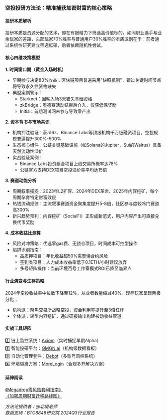 ### 空投投研方法论：精准捕获加密财富的核心策略

#### 投研本质解析
投研本质是资源分配的艺术，即在有限精力下筛选高价值标的。如同职业选手与业余玩家的差距，头部玩家70%胜率与普通用户30%胜率的本质区别在于：前者通过系统性研究建立筛选框架，后者依赖随机性尝试。

#### 核心四维决策模型

**1. 时间窗口期（黄金入场时机）**
- 早期参与决定80%收益：区块链项目普遍采用"快照机制"，错过关键时间节点将导致永久性资格缺失
- 典型案例警示：
  - Starknet：因晚入场3天错失基础资格
  - zkBridge：奥德赛活动结束后介入，仅获低保奖励
  - Initia：首期测试网未参与导致零产出

**2. 资本背书与市场共识**
- 机构押注验证：获a16z、Binance Labs等顶级机构千万级融资项目，空投规模普遍提升300%-500%
- 生态核心组件：公链关键基础设施（如Solana的Jupiter，Sui的Walrus）具备天然流动性溢价
- 实战验证案例：
  - Binance Labs投资组合项目上线交易所概率达78%
  - 公链官方支持DEX项目空投溢价率平均达15倍

**3. 赛道动能分析**
- 周期叙事捕捉：2023年L2扩容、2024年DEX革命、2025年内容挖矿，每个周期孕育特定财富效应
- 热钱流动规律：主流叙事赛道资金聚集度提升5-8倍，社区参与度较冷门赛道高300%
- 新兴趋势预判：内容挖矿（SocialFi）正形成新范式，用户内容产出可直接兑换代币奖励

**4. 成本收益比测算**
- 风险对冲策略：优选零gas费、无锁仓项目，时间成本可控型操作
- 陷阱识别指南：
  - 高质押项目：年化收益超50%需警惕合约风险
  - 签到类项目：人力成本收益率低于0.1ETH/小时建议放弃
  - 多号矩阵操作：当前环境百号工作室模式ROI已降至临界点

#### 行业演变与生存策略
2024年空投收益率中位数下降至12%，从业者数量缩减40%。现存玩家呈现两极分化：
- 机构派：聚焦交易所战略空投，资金利用率提升至3倍杠杆
- 个体派：转型内容挖矿，通过研报输出构建被动收益管道

#### 实战工具矩阵
1️⃣ 链上监控系统：[Axiom](https://axiom.trade)（实时捕捉早期Alpha）  
2️⃣ 智能投研平台：[GMGN.ai](https://gmgn.ai)（机构级数据看板）  
3️⃣ 自动化管理套件：[Debot](https://app.debot.ai)（多账号风控系统）  
4️⃣ 环境隔离方案：[MoreLogin](https://www.morelogin.com)（合规多开解决方案）  

#### 延伸阅读
[《Megadrop零风险套利指南》](https://btc8848.com/bianace-megadrop/)  
[《加密周期财富迁移路线图》](https://heiyetouzi.xyz/biquanstory001/)  

*方法论提供者：@北境老师*  
*数据支持：BTC8848研究院 2024Q3行业报告*